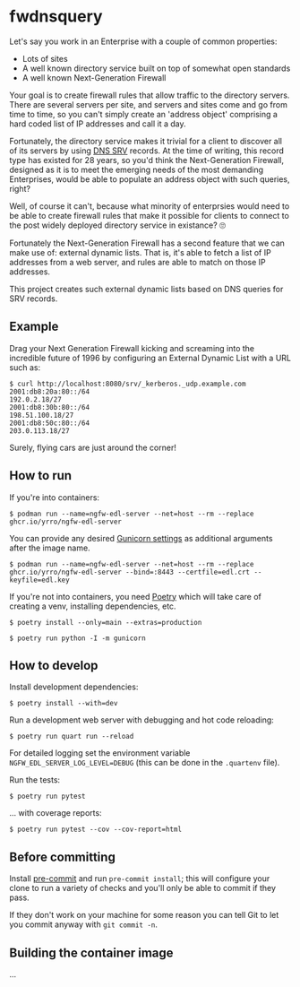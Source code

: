 # fwdnsquery

Let's say you work in an Enterprise with a couple of common properties:

* Lots of sites
* A well known directory service built on top of somewhat open standards
* A well known Next-Generation Firewall

Your goal is to create firewall rules that allow traffic to the directory
servers. There are several servers per site, and servers and sites come and go
from time to time, so you can't simply create an 'address object' comprising a
hard coded list of IP addresses and call it a day.

Fortunately, the directory service makes it trivial for a client to discover
all of its servers by using [DNS
SRV](https://datatracker.ietf.org/doc/html/rfc2782) records. At the time of
writing, this record type has existed for 28 years, so you'd think the
Next-Generation Firewall, designed as it is to meet the emerging needs of the
most demanding Enterprises, would be able to populate an address object with
such queries, right?

Well, of course it can't, because what minority of enterprsies would need to be
able to create firewall rules that make it possible for clients to connect to
the post widely deployed directory service in existance? 🙄

Fortunately the Next-Generation Firewall has a second feature that we can make
use of: external dynamic lists. That is, it's able to fetch a list of IP
addresses from a web server, and rules are able to match on those IP addresses.

This project creates such external dynamic lists based on DNS queries for SRV
records.

## Example

Drag your Next Generation Firewall kicking and screaming into the incredible
future of 1996 by configuring an External Dynamic List with a URL such as:

    $ curl http://localhost:8080/srv/_kerberos._udp.example.com
    2001:db8:20a:80::/64
    192.0.2.18/27
    2001:db8:30b:80::/64
    198.51.100.18/27
    2001:db8:50c:80::/64
    203.0.113.18/27

Surely, flying cars are just around the corner!

## How to run

If you're into containers:

```
$ podman run --name=ngfw-edl-server --net=host --rm --replace ghcr.io/yrro/ngfw-edl-server
```

You can provide any desired [Gunicorn
settings](https://docs.gunicorn.org/en/latest/settings.html) as additional
arguments after the image name.

```
$ podman run --name=ngfw-edl-server --net=host --rm --replace ghcr.io/yrro/ngfw-edl-server --bind=:8443 --certfile=edl.crt --keyfile=edl.key
```

If you're not into containers, you need [Poetry](https://python-poetry.org/)
which will take care of creating a venv, installing dependencies, etc.

```
$ poetry install --only=main --extras=production

$ poetry run python -I -m gunicorn
```

## How to develop

Install development dependencies:

```
$ poetry install --with=dev
```

Run a development web server with debugging and hot code reloading:

```
$ poetry run quart run --reload
```

For detailed logging set the environment variable
`NGFW_EDL_SERVER_LOG_LEVEL=DEBUG` (this can be done in the `.quartenv` file).

Run the tests:

```
$ poetry run pytest
```

... with coverage reports:

```
$ poetry run pytest --cov --cov-report=html
```

## Before committing

Install [pre-commit](https://pre-commit.com/) and run `pre-commit install`;
this will configure your clone to run a variety of checks and you'll only be
able to commit if they pass.

If they don't work on your machine for some reason you can tell Git to let you
commit anyway with `git commit -n`.

## Building the container image

...

